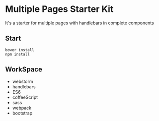 # Multiple Pages Starter Kit
It's a starter for multiple pages with handlebars in complete components
## Start
    bower install
    npm install
## WorkSpace
- webstorm
- handlebars
- ES6
- coffeeScript
- sass
- webpack
- bootstrap
